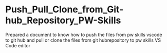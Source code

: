 # Push_Pull_Clone_from_Git-hub_Repository_PW-Skills
Prepared a document to know how to push the files from pw skills vscode to git hub and pull or clone the files from git hubrepository to pw skills VS Code editor
